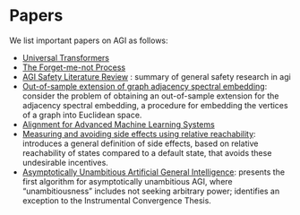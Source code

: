 # Papers

We list important papers on AGI as follows:

* [Universal Transformers ](universal-transformers.md)
* [The Forget-me-not Process](forget-me-not-process.md) 
* [AGI Safety Literature Review](https://arxiv.org/pdf/1805.01109.pdf) : summary of general safety research in agi
* [Out-of-sample extension of graph adjacency spectral embedding](https://www.stat.berkeley.edu/~mmahoney/pubs/levin18a.pdf): consider the problem of obtaining an out-of-sample extension for the adjacency spectral embedding, a procedure for embedding the vertices of a graph into Euclidean space.
* [Alignment for Advanced Machine Learning Systems](https://intelligence.org/files/AlignmentMachineLearning.pdf)
* [Measuring and avoiding side effects using relative reachability](https://arxiv.org/pdf/1806.01186.pdf): introduces a general definition of side effects, based on relative reachability of states compared to a default state, that avoids these undesirable incentives. 
* [Asymptotically Unambitious Artificial General Intelligence](https://arxiv.org/pdf/1905.12186.pdf): presents the first algorithm for asymptotically unambitious AGI, where “unambitiousness” includes not seeking arbitrary power; identifies an exception to the Instrumental Convergence Thesis.

